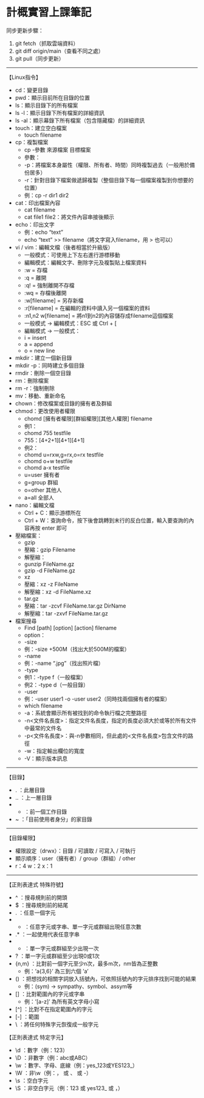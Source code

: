 # **計概實習上課筆記**

同步更新步驟：
1. git fetch（抓取雲端資料）
2. git diff origin/main（查看不同之處）
3. git pull（同步更新）
-------------------------------------------
【Linux指令】
- cd：變更目錄
-	pwd：顯示目前所在目錄的位置
-	ls：顯示目錄下的所有檔案
-	ls -l：顯示目錄下所有檔案的詳細資訊
-	ls -al：顯示幕錄下所有檔案（包含隱藏檔）的詳細資訊
-	touch：建立空白檔案
    - touch filename
-	cp：複製檔案
    - cp -參數 來源檔案 目標檔案
     - 參數：
      - -p：將檔案本身屬性（權限、所有者、時間）同時複製過去（一般用於備份居多）
      - -r：針對目錄下檔案做遞歸複製（整個目錄下每一個檔案複製到你想要的位置）
      - 例：cp -r dir1 dir2
-	cat：印出檔案內容
    - cat filename
    - cat file1 file2：將文件內容串接後顯示
-	echo：印出文字
    - 例：echo “text”
    - echo “text” >> filename（將文字寫入filename，用 > 也可以）
-	vi / vim：編輯文檔（後者相當於升級版）
    - 一般模式：可使用上下左右進行游標移動
    - 編輯模式：編輯文字、刪除字元及複製貼上檔案資料
     - :w = 存檔
     - :q = 離開
     - :q! = 強制離開不存檔
     - :wq = 存檔後離開
     - :w[filename] = 另存新檔
     - :r[filename] = 在編輯的資料中讀入另一個檔案的資料
     - :n1,n2 w[filename] = 將n1到n2的內容儲存成filename這個檔案
    - 一般模式 -> 編輯模式：ESC 或 Ctrl + [
    - 編輯模式 -> 一般模式：
     - i = insert
     - a = append
     - o = new line
-	mkdir：建立一個新目錄
-	mkdir -p：同時建立多個目錄
-	rmdir：刪除一個空目錄
-	rm：刪除檔案
-	rm -r：強制刪除
-	mv：移動、重新命名
-	chown：修改檔案或目錄的擁有者及群組
-	chmod：更改使用者權限
    - chomd [擁有者權限][群組權限][其他人權限] filename
    - 例1：
     - chomd 755 testfile
     - 755：[4+2+1][4+1][4+1]
    - 例2：
     - chomd u=rxw,g=rx,o=rx testfile
     - chomd o+w testfile
     - chomd a-x testfile
     - u=user 擁有者
     - g=group 群組
     - o=other 其他人
     - a=all 全部人
-	nano：編輯文檔
    - Ctrl + C：顯示游標所在
    - Ctrl + W：查詢命令，按下後會跳轉到末行的反白位置，輸入要查詢的內容再按 enter 即可
-	壓縮檔案：
    - gzip
     - 壓縮：gzip Filename
     - 解壓縮：
      - gunzip FileName.gz
      - gzip -d FileName.gz
    - xz
     - 壓縮：xz -z FileName
     - 解壓縮：xz -d FileName.xz
    - tar.gz
     - 壓縮：tar -zcvf FileName.tar.gz DirName
     - 解壓縮：tar -zxvf FileName.tar.gz
-	檔案搜尋
    - Find [path] [option] [action] filename
     - option：
      - -size
       - 例：-size +500M（找出大於500M的檔案）
      - -name
       - 例：-name “.jpg”（找出照片檔）
      - -type
       - 例1：-type f（一般檔案）
       - 例2：-type d（一般目錄）
      - -user
       - 例：-user user1 -o -user user2（同時找兩個擁有者的檔案）
    - which filename
     - -a：系統會顯示所有被找到的命令執行檔之完整路徑
     - -n<文件名長度>：指定文件名長度，指定的長度必須大於或等於所有文件中最常的文件名
     - -p<文件名長度>：與-n參數相同，但此處的<文件名長度>包含文件的路徑
     - -w：指定輸出欄位的寬度
     - -V：顯示版本訊息
-------------------------------------------
【目錄】
-	. ：此層目錄
-	.. ：上一層目錄
-	- ：前一個工作目錄
-	~ ：「目前使用者身分」的家目錄
-------------------------------------------
【目錄權限】
-	權限設定（drwx）：目錄 / 可讀取 / 可寫入 / 可執行
-	顯示順序：user（擁有者）/ group（群組）/ other
-	r：4   w：2   x：1
-------------------------------------------
【正則表達式 特殊符號】
-	^ ：搜尋規則前的開頭
-	$ ：搜尋規則前的結尾
-	. ：任意一個字元
-	* ：任意字元或字串、單一字元或群組出現任意次數
-	.* ：一起使用代表任意字串
-	+ ：單一字元或群組至少出現一次
-	? ：單一字元或群組至少出現0或1次
-	{n,m} ：比對前一個字元至少n次，最多m次，nm皆為正整數
    - 例：’a{3,6}’ 為三到六個 ’a’
-	() ：把想找的相關字詞放入括號內，可依照括號內的字元排序找到可能的結果
    - 例：(sym) -> sympathy、symbol、assym等
-	[] ：比對範圍內的字元或字串
    - 例：’[a-z]’ 為所有英文字母小寫
-	[^] ：比對不在指定範圍內的字元
-	[-] ：範圍
-	\ ：將任何特殊字元恢復成一般字元

【正則表達式 特定字元】
-	\d ：數字（例：123）
-	\D ：非數字（例：abc或ABC）
-	\w ：數字、字母、底線（例：yes_123或YES123_）
-	\W ：非\w（例：， 或 、 或 -）
-	\s ：空白字元
-	\S ：非空白字元（例：123 或 yes123_ 或 ，）

